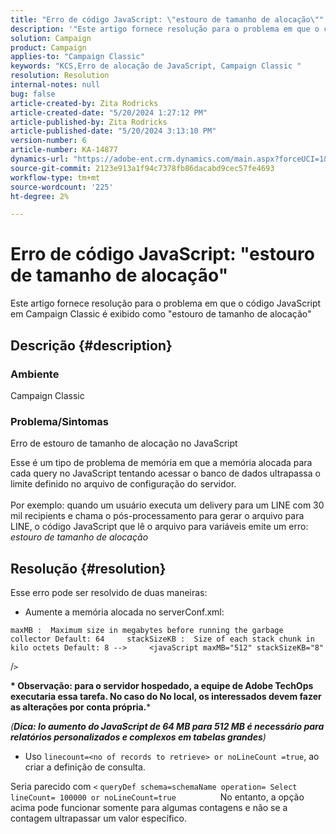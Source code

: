 ```yaml
---
title: "Erro de código JavaScript: \"estouro de tamanho de alocação\""
description: '"Este artigo fornece resolução para o problema em que o código JavaScript em Campaign Classic é exibido como \"tamanho de alocação excedente\"'
solution: Campaign
product: Campaign
applies-to: "Campaign Classic"
keywords: "KCS,Erro de alocação de JavaScript, Campaign Classic "
resolution: Resolution
internal-notes: null
bug: false
article-created-by: Zita Rodricks
article-created-date: "5/20/2024 1:27:12 PM"
article-published-by: Zita Rodricks
article-published-date: "5/20/2024 3:13:10 PM"
version-number: 6
article-number: KA-14877
dynamics-url: "https://adobe-ent.crm.dynamics.com/main.aspx?forceUCI=1&pagetype=entityrecord&etn=knowledgearticle&id=c63cf8a8-ac16-ef11-9f8a-6045bd026dc7"
source-git-commit: 2123e913a1f94c7378fb86dacabd9cec57fe4693
workflow-type: tm+mt
source-wordcount: '225'
ht-degree: 2%

---
```


# Erro de código JavaScript: &quot;estouro de tamanho de alocação&quot;


Este artigo fornece resolução para o problema em que o código JavaScript em Campaign Classic é exibido como &quot;estouro de tamanho de alocação&quot;

## Descrição {#description}


### Ambiente

Campaign Classic

### Problema/Sintomas

Erro de estouro de tamanho de alocação no JavaScript

Esse é um tipo de problema de memória em que a memória alocada para cada query no JavaScript tentando acessar o banco de dados ultrapassa o limite definido no arquivo de configuração do servidor.
<br><br>Por exemplo: quando um usuário executa um delivery para um LINE com 30 mil recipients e chama o pós-processamento para gerar o arquivo para LINE, o código JavaScript que lê o arquivo para variáveis emite um erro: *estouro de tamanho de alocação*









## Resolução {#resolution}

Esse erro pode ser resolvido de duas maneiras:<br>
- Aumente a memória alocada no serverConf.xml:





```
maxMB :  Maximum size in megabytes before running the garbage collector Default: 64     stackSizeKB :  Size of each stack chunk in kilo octets Default: 8 -->     <javaScript maxMB="512" stackSizeKB="8"
```

/`>`


<b>* Observação: para o servidor hospedado, a equipe de Adobe TechOps executaria essa tarefa. No caso do No local, os interessados devem fazer as alterações por conta própria.</b>*



*(<b>Dica: I</b><b>o aumento do JavaScript de 64 MB para 512 MB é necessário para relatórios personalizados e complexos em tabelas grandes</b>)*



- Uso `linecount=<no of records to retrieve> or noLineCount =true`, ao criar a definição de consulta.


Seria parecido com `<` `queryDef schema=schemaName operation= Select lineCount= 100000 or noLineCount=true`
                 No entanto, a opção acima pode funcionar somente para algumas contagens e não se a contagem ultrapassar um valor específico.
